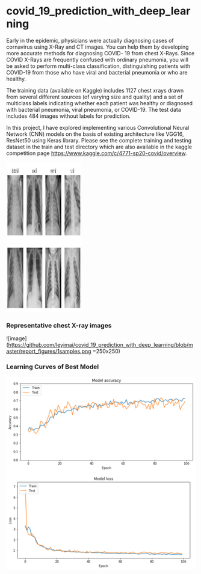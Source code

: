 # covid_19_prediction_with_deep_learning


Early in the epidemic, physicians were actually diagnosing cases of cornavirus using X-Ray and CT images. You can help them by developing more accurate methods for diagnosing COVID- 19 from chest X-Rays. Since COVID X-Rays are frequently confused with ordinary pneumonia, you will be asked to perform multi-class classification, distinguishing patients with COVID-19 from those who have viral and bacterial pneumonia or who are healthy.

The training data (available on Kaggle) includes 1127 chest xrays drawn from several different sources (of varying size and quality) and a set of multiclass labels indicating whether each patient was healthy or diagnosed with bacterial pneumonia, viral pneumonia, or COVID-19. The test data includes 484 images without labels for prediction.

In this project, I have explored implementing various Convolutional Neural Network (CNN) models on the basis of existing architecture like VGG16, ResNet50 using Keras library. Please see the complete training and testing dataset in the train and test directory which are also available in the kaggle competition page https://www.kaggle.com/c/4771-sp20-covid/overview.

<img src="https://github.com/leyimai/covid_19_prediction_with_deep_learning/blob/master/report_figures/1samples.png" width="200" height="400" />

### Representative chest X-ray images
![image](https://github.com/leyimai/covid_19_prediction_with_deep_learning/blob/master/report_figures/1samples.png =250x250)


### Learning Curves of Best Model
![image](https://github.com/leyimai/covid_19_prediction_with_deep_learning/blob/master/report_figures/2learning_curve.png)


